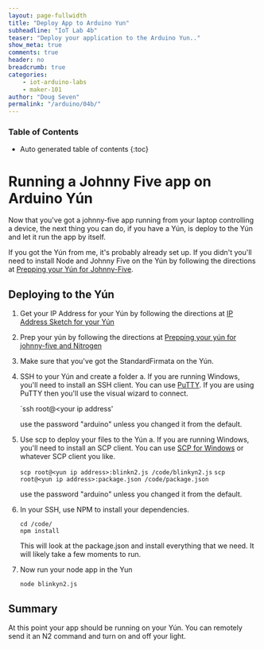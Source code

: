 ```yaml
---
layout: page-fullwidth
title: "Deploy App to Arduino Yun"
subheadline: "IoT Lab 4b"
teaser: "Deploy your application to the Arduino Yun.."
show_meta: true
comments: true
header: no
breadcrumb: true
categories:
    - iot-arduino-labs
    - maker-101
author: "Doug Seven"
permalink: "/arduino/04b/"
---
```


### Table of Contents
*  Auto generated table of contents
{:toc}

# Running a Johnny Five app on Arduino Y&uacute;n
Now that you've got a johnny-five app running from your laptop controlling a device, the next thing you can do, if you have a Y&uacute;n, is deploy to the Y&uacute;n and let it run the app by itself. 

If you got the Y&uacute;n from me, it's probably already set up. If you didn't you'll need to install Node and Johnny Five on the Y&uacute;n by following the directions at [Prepping your Y&uacute;n for Johnny-Five](preppingyunforjohnnyfiveandnitrogen.md). 

## Deploying to the Y&uacute;n

1. Get your IP Address for your Y&uacute;n by following the directions at [IP Address Sketch for your Y&uacute;n](gettingyouripaddressonayun.md)
2. Prep your y&uacute;n by following the directions at [Prepping your y&uacute;n for johnny-five and Nitrogen](./preppingyunforjohnnyfiveandnitrogen.md)
3. Make sure that you've got the StandardFirmata on the Y&uacute;n. 
4. SSH to your Y&uacute;n and create a folder 
	a. If you are running Windows, you'll need to install an SSH client. You can use [PuTTY](http://www.putty.org/). If you are using PuTTY then you'll use the visual wizard to connect. 

	`ssh root@<your ip address'

	use the password "arduino" unless you changed it from the default. 

5. Use scp to deploy your files to the Y&uacute;n
	a. If you are running Windows, you'll need to install an SCP client. You can use [SCP for Windows](http://winscp.net/eng/index.php) or whatever SCP client you like. 

	`scp root@<yun ip address>:blinkn2.js /code/blinkyn2.js`
	`scp root@<yun ip address>:package.json /code/package.json`

	use the password "arduino" unless you changed it from the default. 

6. In your SSH, use NPM to install your dependencies. 

	```
	cd /code/
	npm install 
	```

	This will look at the package.json and install everything that we need. It will likely take a few moments to run. 

7. Now run your node app in the Yun
	
	`node blinkyn2.js`
	
## Summary

At this point your app should be running on your Y&uacute;n. You can remotely send it an N2 command and turn on and off your light. 